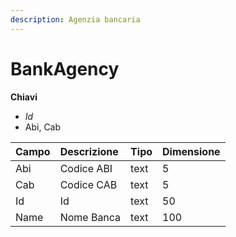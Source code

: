 ```yaml
---
description: Agenzia bancaria
---
```


# BankAgency

**Chiavi**

* _Id_
* Abi, Cab

| Campo | Descrizione | Tipo | Dimensione |
| :--- | :--- | :--- | :--- |
| Abi | Codice ABI | text | 5 |
| Cab | Codice CAB | text | 5 |
| Id | Id | text | 50 |
| Name | Nome Banca | text | 100 |
